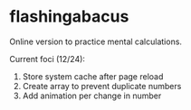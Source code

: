 # flashingabacus
Online version to practice mental calculations.

Current foci (12/24):
1) Store system cache after page reload
2) Create array to prevent duplicate numbers
3) Add animation per change in number